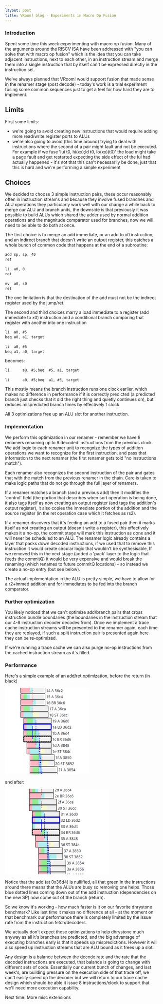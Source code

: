 ```yaml
---
layout: post
title: VRoom! blog - Experiments in Macro Op Fusion
---
```


### Introduction

Spent some time this week experimenting with macro op fusion. Many of the
arguments around the RISCV ISA have been addressed with "you can solve that
with macro op fusion" which is the idea that you can take adjacent instructions,
next to each other, in an instruction stream and merge them into a single instruction
that by itself can't be expressed directly in the instruction set.

We've always planned that VRoom! would support fusion that made sense in the
renamer stage (post decode) - today's work is a trial experiment fusing some
common sequences just to get a feel for how hard they are to implement.

## Limits

First some limits:

- we're going to avoid creating new instructions that would require
adding more read/write register ports to ALUs
-  we're also going to avoid (this time around)
trying to deal with instructions where the second of a pair might fault and not be executed.
For example if we fuse 'lui t0, hi(xx);ld t0, lo(xx)(t0)' the load might take a page fault
and get restarted expecting the side effect of the lui had actually happened - it's not that
this can't necessarily be done, just that this is hard and we're performing a simple experiment

## Choices

We decided to choose 3 simple instruction pairs, these occur reasonably often in instruction streams
and because they involve fused branches and ALU operations they particularly work well with
our change a while back to merge our ALU and branch units, the downside is that previously
it was possible to build ALUs which shared the adder used by normal addition operations
and the magnitude comparator used for branches, now we will need to be able to do both at once.

The first choice is to merge an add immediate, or an add to x0 instruction, and an indirect branch that doesn't
write an output register, this catches a whole bunch of common code that happens at the end
of a subroutine:

	add	sp, sp, 40
	ret

	li	a0, 0
	ret
	
	mv	a0, s0
	ret

The one limitation is that the destination of the add must not be the indirect register used by the jump/ret.

The second and third choices marry a load immediate to a register (add immediate to x0) instruction and a conditional
branch comparing that register with another into one instruction

	li	a0, #5
	beq	a0, a1, target

	li	a0, #5
	beq	a1, a0, target


becomes:

	li      a0, #5;beq	#5, a1, target

	li      a0, #5;beq	a1, #5, target

This mostly means the branch instruction runs one clock earlier, which makes no difference in 
performance if it
is correctly predicted (a predicted branch just checks that it did the right thing and
quietly continues on), but reduces mispredicted branch times by effectively 1 clock.

All 3 optimizations free up an ALU slot for another instruction.

### Implementation

We perform this optimization in our renamer - remember we have 8 renamers renaming up to 8 decoded
instructions from the previous clock. We add logic to each renamer unit to recognize the types of
addition operations we want to recognize for the first instruction, and pass that information to the
next renamer (the first renamer gets told "no instructions match").

Each renamer also recognizes the second instruction of the pair and gates that with the match from the
previous renamer in the chain. Care is taken to make logic paths that do not go through the full 
layer of renamers.

If a renamer matches a branch (and a previous add) then it modifies the 'control' field (the portion
that describes when sort operation is being done, it also tags itself as now creating an output register
(and tags the addition's output register), it also copies the immediate portion of the addition
and the source register (in the ret operation case which it fetches as rs2).

If a renamer discovers that it's feeding an add to a fused pair then it marks itself as not creating
an output (doesn't write a register), this effectively makes it a no-op, the commit stage
will mark this instruction as done and it will never be scheduled to an ALU. The renamer logic
already contains a layer that packs down decoded instructions, if we used that to remove this instruction
it would create circular logic that wouldn't be synthesisable, If we removed this in the next stage
(added a 'pack' layer to the logic that feeds the commitQ) it would be very expensive and would
break the renaming (which renames to future commitQ locations) - so instead we create a no-op
entry (but see below).

The actual implementation in the ALU is pretty simple, we have to allow for a r2+immed addition
and for immediates to be fed into the branch comparator.

### Further optimization

You likely noticed that we can't optimize add/branch pairs that cross instruction bundle boundaries (the boundaries in the instruction stream that our 4-8 instruction decoder decodes from). Once we implement
a trace cache instruction streams will be presented to the renamer again, each time they are replayed,
if such a split instruction pair is presented again here they can be re-optimized. 

If we're running a trace cache we can also purge no-op instructions from the cached instruction stream
as it's filled.

### Performance

Here's a simple example of an add/ret optimization, before the return (in black)

![placeholder](/public/images/before1.png "pipeline before change")

and after:

![placeholder](/public/images/after1.png "pipeline after change")

Notice that the add (at 0x36d4) is nullified, all that green in the instructions around there
means that the ALUs are busy so removing one helps. Those blue dotted lines coming down out of the
add instruction (dependencies on the new SP) now come out of the branch (return).

So we know it's working - how much faster is it on our favorite dhrystone benchmark? Like last time it makes no
difference at all - at the moment on that benchmark our performance there is completely limited by the issue
rate from the instruction fetch/decoders.

We actually don't expect these optimizations to help dhrystone much anyway as all it's branches are 
predicted, and the big advantage of executing branches early is that it speeds up mispredictions. However
it will also speed up instruction streams that are ALU bound as it frees up a slot.

Any design is a balance between the decode rate and the
rate that the decoded instructions are executed, that balance is going to change with different
sets of code.
Essentially our current bunch of changes, and last week's, are building pressure on the execution side
of that trade off, we can't easily speed up the decoder but we will return to our trace cache design
which should be able it issue 8 instructions/clock to support that we'll need more execution capability.
	



Next time: More misc extensions
